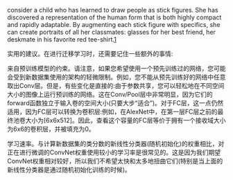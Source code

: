 

<!--
 * @version:
 * @Author:  StevenJokess https://github.com/StevenJokess
 * @Date: 2020-11-11 21:28:14
 * @LastEditors:  StevenJokess https://github.com/StevenJokess
 * @LastEditTime: 2020-12-08 17:17:10
 * @Description:
 * @TODO::
 * @Reference:
-->

consider a child who has learned to draw people as stick figures. She has discovered a representation of the human form that is both highly compact and rapidly adaptable. By augmenting each stick figure with specifics, she can create portraits of all her classmates: glasses for her best friend, her deskmate in his favorite red tee-shirt.[1]



实用的建议。在进行迁移学习时，还需要记住一些额外的事情:

来自预训练模型的约束。请注意，如果您希望使用一个预先训练过的网络，您可能会受到新数据集使用的架构的轻微限制。例如，您不能从预先训练好的网络中任意取出Conv层。但是，有些变化是直接的:由于参数共享，您可以轻松地在不同空间大小的图像上运行预训练的网络。这在Conv/Pool层中非常明显，因为它们的forward函数独立于输入卷的空间大小(只要大步“适合”)。对于FC层，这一点仍然适用，因为FC层可以转换为卷积层:例如，在AlexNet中，在第一层FC层之前的最终池卷大小为[6x6x512]。因此，查看这个容量的FC层等价于拥有一个接收域大小为6x6的卷积层，并被填充为0。

学习速率。与计算新数据集的类分数的新线性分类器(随机初始化)的权重相比，对正在进行微调的ConvNet权重使用较小的学习率是很常见的。这是因为我们期望ConvNet权重相对较好，所以我们不希望太快和太多地扭曲它们(特别是当上面的新线性分类器是通过随机初始化训练的时候)。



[1]: https://deepmind.com/blog/article/unsupervised-learning
[2]: https://cs231n.github.io/transfer-learning/
[3]: https://pytorch.org/tutorials/beginner/transfer_learning_tutorial.html
[4]: https://pytorch.org/tutorials/intermediate/quantized_transfer_learning_tutorial.html
[5]: https://github.com/udacity/deep-learning-v2-pytorch/blob/master/transfer-learning/Transfer_Learning_Exercise.ipynbs
